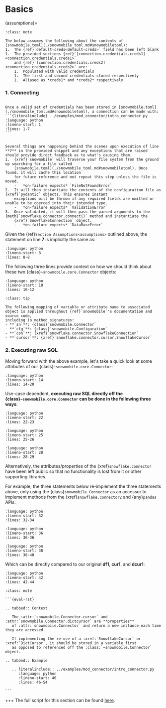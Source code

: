 # Basics

(assumptions)=
```{admonition} Section Assumptions
:class: note

The below assumes the following about the contents of [snowmobile.toml](./snowmobile_toml.md#snowmobiletoml):
1.  The {ref}`default-creds<default-creds>` field has been left blank
1.  The provided sections {ref}`[connection.credentials.creds1]<connection.credentials.creds1>`
    and {ref}`[connection.credentials.creds2]<connection.credentials.creds2>` are:
    1.  Populated with valid credentials
    1.  The first and second credentials stored respectively
    1.  Aliased as *creds1* and *creds2* respectively
```

### 1. Connecting

````{tabbed} Content

Once a valid set of credentials has been stored in [snowmobile.toml](./snowmobile_toml.md#snowmobiletoml), a connection can be made with:
```{literalinclude} ../examples/mod_connector/intro_connector.py
:language: python
:lineno-start: 1
:lines: 1-7
```

````

````{tabbed} Info / Errors

Several things are happening behind the scenes upon execution of line **7** in the provided snippet and any exceptions that are raised
should provide direct feedback as to what's causing them.
1.  {xref}`snowmobile` will traverse your file system from the ground up searching for a file called 
    [snowmobile.toml](./snowmobile_toml.md#snowmobiletoml). Once found, it will cache this location 
    for future reference and not repeat this step unless the file is moved.
    -   *on-failure expects* `FileNotFoundError`
2.  It will then instantiate the contents of the configuration file as {xref}`pydantic` objects. This ensures instant
    exceptions will be thrown if any required fields are omitted or unable to be coerced into their intended type.
    -   *on-failure expects* `ValidationError`
3.  Once validated, it will then pass the parsed arguments to the {meth}`snowflake.connector.connect()` method and instantiate the
    {xref}`SnowflakeConnection` object.
    -   *on-failure expects* `DataBaseError` 
````

Given the {ref}`Section Assumptions<assumptions>` outlined above, the statement on line **7** is implicitly the same as:
```{literalinclude} ../examples/mod_connector/intro_connector.py
:language: python
:lineno-start: 8
:lines: 8-8
```

The following three lines provide context on how we should think about these two {class}`~snowmobile.core.Connector` objects:
```{literalinclude} ../examples/mod_connector/intro_connector.py
:language: python
:lineno-start: 10
:lines: 10-12
```


```{admonition} Tip: Naming Convention
:class: tip
 
The following mapping of variable or attribute name to associated object is applied throughout {ref}`snowmobile`'s documentation and source code,
including in method signatures:
- **`sn`**: {class}`snowmobile.Connector` 
- **`cfg`**: {class}`snowmobile.Configuration` 
- **`con`**: {xref}`snowflake.connector.SnowflakeConnection`
- **`cursor`**: {xref}`snowflake.connector.cursor.SnowflakeCursor`
```

### 2. Executing raw SQL

Moving forward with the above example, let's take a quick look at some attributes of our {class}`~snowmobile.core.Connector`:
```{literalinclude} ../examples/mod_connector/intro_connector.py
:language: python
:lineno-start: 14
:lines: 14-20
```

Use-case dependent, **executing raw SQL directly off the {class}`~snowmobile.core.Connector` can be done in the following three ways**:

```{literalinclude} ../examples/mod_connector/intro_connector.py
:language: python
:lineno-start: 22
:lines: 22-23
```

```{literalinclude} ../examples/mod_connector/intro_connector.py
:language: python
:lineno-start: 25
:lines: 25-26
```

```{literalinclude} ../examples/mod_connector/intro_connector.py
:language: python
:lineno-start: 28
:lines: 28-29
```

Alternatively, the attributes/properties of the {xref}`snowflake.connector` have been left public so that no functionality is lost from it 
or other supporting libraries. 

For example, the three statements below re-implement the three statements above, only using the {class}`snowmobile.Connector` as an accessor 
to implement methods from the {xref}`snowflake.connector2` and {any}`pandas` APIs: 

```{literalinclude} ../examples/mod_connector/intro_connector.py
:language: python
:lineno-start: 32
:lines: 32-34
```

```{literalinclude} ../examples/mod_connector/intro_connector.py
:language: python
:lineno-start: 36
:lines: 36-36
```

```{literalinclude} ../examples/mod_connector/intro_connector.py
:language: python
:lineno-start: 38
:lines: 38-40
```

Which can be directly compared to our original **df1**, **cur1**, and **dcur1**:
```{literalinclude} ../examples/mod_connector/intro_connector.py
:language: python
:lineno-start: 42
:lines: 42-44
```

````{admonition} Final Note (sn.cursor / sn.dictcursor)
:class: note

```{eval-rst}

.. tabbed:: Context

   The :attr:`snowmobile.Connector.cursor` and :attr:`snowmobile.Connector.dictcursor` are **properties**
   of :attr:`snowmobile.Connector` and return a new instance each time they are accessed. 
   
   If implementing the re-use of a :xref:`SnowflakeCursor` or :xref:`DictCursor`, it should be stored in a variable first
   as opposed to referenced off the :class:`~snowmobile.Connector` object.
   
.. tabbed:: Example
 
   .. literalinclude:: ../examples/mod_connector/intro_connector.py
      :language: python
      :lineno-start: 46
      :lines: 46-54

```

````
+++
The full script for this section can be found [here](../snippets.md#quick_intro_connectorpy).
